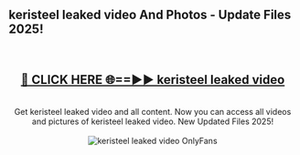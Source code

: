 <h2>keristeel leaked video And Photos - Update Files 2025!</h2>
<br>
<div align="center">
<h2><a href="https://linkcuts.com/hfmhzwbr" rel="nofollow">🔴 CLICK HERE 🌐==►► keristeel leaked video</a></h2>
<br>
Get keristeel leaked video and all content. Now you can access all videos and pictures of keristeel leaked video. New Updated Files 2025!
<br>
<br>
<a href="https://linkcuts.com/hfmhzwbr" rel="nofollow" data-target="animated-image.originalLink"><img src="https://i.ibb.co.com/WyWwxjT/player-gif2.gif" alt="keristeel leaked video OnlyFans" style="max-width: 100%; display: inline-block;" data-target="animated-image.originalImage"></a>
</div>
<br>